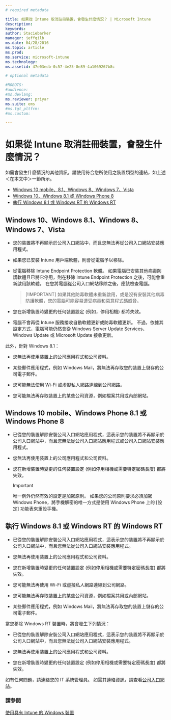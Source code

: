 ```yaml
---
# required metadata

title: 如果從 Intune 取消註冊裝置，會發生什麼情況？ | Microsoft Intune
description:
keywords:
author: Staciebarker
manager: jeffgilb
ms.date: 04/28/2016
ms.topic: article
ms.prod:
ms.service: microsoft-intune
ms.technology:
ms.assetid: 47e03edb-0c57-4e25-8e89-4a1069267b8c

# optional metadata

#ROBOTS:
#audience:
#ms.devlang:
ms.reviewer: priyar
ms.suite: ems
#ms.tgt_pltfrm:
#ms.custom:

---
```



# 如果從 Intune 取消註冊裝置，會發生什麼情況？

如需會發生什麼情況的其他資訊，請使用符合您所使用之裝置類型的連結，如上述＜在本文中＞一節所示。

- [Windows 10 mobile、8.1、Windows 8、Windows 7、Vista](#windows-10-mobile--8-1,-windows-8,-windows-7,-vista)
- [Windows 10、Windows 8.1 或 Windows Phone 8](#windows-10--windows-8-1-or-windows-phone-8)
- [執行 Windows 8.1 或 Windows RT 的 Windows RT](#windows-rt-running-windows-8-1-or-windows-rt)


## Windows 10、Windows 8.1、Windows 8、Windows 7、Vista

-   您的裝置將不再顯示於公司入口網站中，而且您無法再從公司入口網站安裝應用程式。

-   如果您已安裝 Intune 用戶端軟體，則會從電腦予以移除。

-   從電腦移除 Intune Endpoint Protection 軟體。 如果電腦已安裝其他病毒防護軟體且已將它停用，則在移除 Intune Endpoint Protection 之後，可能會重新啟用該軟體。 在您將電腦從公司入口網站移除之後，應該檢查電腦。

    > [!IMPORTANT] 如果其他防毒軟體未重新啟用，或是沒有安裝其他病毒防護軟體，您的電腦可能容易遭受病毒和惡意程式碼威脅。

-   您在新增裝置時變更的任何裝置設定 (例如，停用相機) 都將失效。

-   電腦不會再從 Intune 服務接收自動軟體更新或防毒軟體更新。 不過，依據其設定方式，電腦可能仍然會從 Windows Server Update Services、Windows Update 或 Microsoft Update 接收更新。

此外，針對 Windows 8.1：

-   您無法再使用裝置上的公司應用程式和公司資料。

-   某些郵件應用程式，例如 Windows Mail，將無法再存取您的裝置上儲存的公司電子郵件。

-   您可能無法使用 Wi-Fi 或虛擬私人網路連線到公司網路。

-   您可能無法再存取裝置上的某些公司資源，例如檔案共用或內部網站。

## Windows 10 mobile、Windows Phone 8.1 或 Windows Phone 8

-   已從您的裝置解除安裝公司入口網站應用程式，這表示您的裝置將不再顯示於公司入口網站中，而且您無法從公司入口網站應用程式或公司入口網站安裝應用程式。

-   您無法再使用裝置上的公司應用程式和公司資料。

-   您在新增裝置時變更的任何裝置設定 (例如停用相機或需要特定密碼長度) 都將失效。

    > [!IMPORTANT]
    > 唯一例外仍然有效的設定是加密原則。 如果您的公司原則要求必須加密 Windows Phone，將手機解密的唯一方式是使用 Windows Phone 上的 [設定] 功能表來重設手機。

## 執行 Windows 8.1 或 Windows RT 的 Windows RT

-   已從您的裝置解除安裝公司入口網站應用程式，這表示您的裝置將不再顯示於公司入口網站中，而且您無法從公司入口網站安裝應用程式。

-   您無法再使用裝置上的公司應用程式和公司資料。

-   您在新增裝置時變更的任何裝置設定 (例如停用相機或需要特定密碼長度) 都將失效。

-   您可能無法再使用 Wi-Fi 或虛擬私人網路連線到公司網路。

-   您可能無法再存取裝置上的某些公司資源，例如檔案共用或內部網站。

-   某些郵件應用程式，例如 Windows Mail，將無法再存取您的裝置上儲存的公司電子郵件。

當您移除 Windows RT 裝置時，將會發生下列情況：

-   已從您的裝置解除安裝公司入口網站應用程式，這表示您的裝置將不再顯示於公司入口網站中，而且您無法從公司入口網站安裝應用程式。

-   您無法再使用裝置上的公司應用程式和公司資料。

-   您在新增裝置時變更的任何裝置設定 (例如停用相機或需要特定密碼長度) 都將失效。

如有任何問題，請連絡您的 IT 系統管理員。 如需其連絡資訊，請查看[公司入口網站](http://portal.manage.microsoft.com)。

### 請參閱
[使用具有 Intune 的 Windows 裝置](using-your-windows-device-with-intune.md)

<!--HONumber=Jun16_HO2-->


